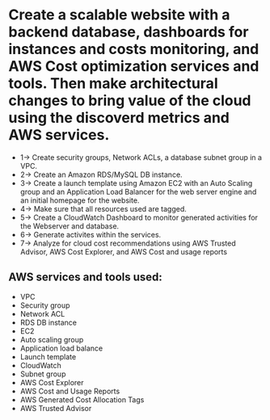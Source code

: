 # Create a scalable website with a backend database, dashboards for instances and costs monitoring, and AWS Cost optimization services and tools. Then make architectural changes to bring value of the cloud using the discoverd metrics and AWS services.

* 1-> Create security groups, Network ACLs, a database subnet group in a VPC.
* 2-> Create an Amazon RDS/MySQL DB instance.
* 3-> Create a launch template using Amazon EC2 with an Auto Scaling group and an Application Load Balancer for the web             server engine and an initial homepage for the website.
* 4-> Make sure that all resources used are tagged.
* 5-> Create a CloudWatch Dashboard to monitor generated activities for the Webserver and database.
* 6-> Generate activites within the services.
* 7-> Analyze for cloud cost recommendations using AWS Trusted Advisor, AWS Cost Explorer, and AWS Cost and usage reports
## AWS services and tools used:
   - VPC 
   - Security group
   - Network ACL
   - RDS DB instance
   - EC2
   - Auto scaling group
   - Application load balance
   - Launch template
   - CloudWatch
   - Subnet group
   - AWS Cost Explorer
   - AWS Cost and Usage Reports
   - AWS Generated Cost Allocation Tags
   - AWS Trusted Advisor
